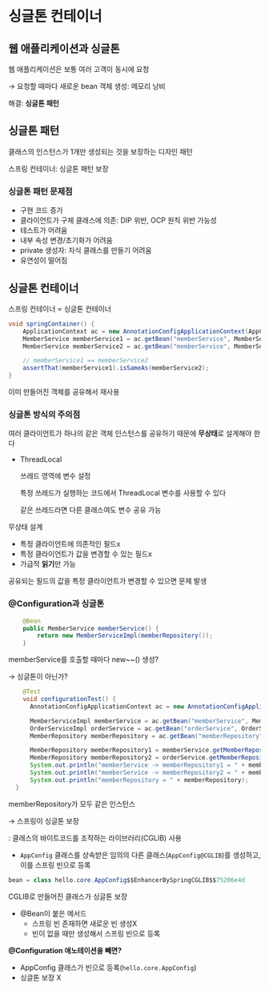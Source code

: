 # 싱글톤 컨테이너

## 웹 애플리케이션과 싱글톤

웹 애플리케이션은 보통 여러 고객이 동시에 요청

→ 요청할 때마다 새로운 bean 객체 생성: 메모리 낭비

해결: **싱글톤 패턴**

## 싱글톤 패턴

클래스의 인스턴스가 1개만 생성되는 것을 보장하는 디자인 패턴

스프링 컨테이너: 싱글톤 패턴 보장

### 싱글톤 패턴 문제점

- 구현 코드 증가
- 클라이언트가 구체 클래스에 의존: DIP 위반, OCP 원칙 위반 가능성
- 테스트가 어려움
- 내부 속성 변경/초기화가 어려움
- private 생성자: 자식 클래스를 만들기 어려움
- 유연성이 떨어짐

## 싱글톤 컨테이너

스프링 컨테이너 = 싱글톤 컨테이너

```java
void springContainer() {
    ApplicationContext ac = new AnnotationConfigApplicationContext(AppConfig.class);
    MemberService memberService1 = ac.getBean("memberService", MemberService.class);
    MemberService memberService2 = ac.getBean("memberService", MemberService.class);

    // memberService1 == memberService2
    assertThat(memberService1).isSameAs(memberService2);
}
```

이미 만들어진 객체를 공유해서 재사용

### 싱글톤 방식의 주의점

여러 클라이언트가 하나의 같은 객체 인스턴스를 공유하기 때문에 **무상태**로 설계해야 한다 

- ThreadLocal
    
    쓰레드 영역에 변수 설정
    
    특정 쓰레드가 실행하는 코드에서 ThreadLocal 변수를 사용할 수 있다
    
    같은 쓰레드라면 다른 클래스여도 변수 공유 가능
    

무상태 설계

- 특정 클라이언트에 의존적인 필드x
- 특정 클라이언트가 값을 변경할 수 있는 필드x
- 가급적 **읽기**만 가능

공유되는 필드의 값을 특정 클라이언트가 변경할 수 있으면 문제 발생

### @Configuration과 싱글톤

```java
	@Bean
    public MemberService memberService() {
        return new MemberServiceImpl(memberRepository());
    }
```

memberService를 호출할 때마다 new~~() 생성?

→ 싱글톤이 아닌가?

```java
	@Test
    void configurationTest() {
      AnnotationConfigApplicationContext ac = new AnnotationConfigApplicationContext(AppConfig.class);

      MemberServiceImpl memberService = ac.getBean("memberService", MemberServiceImpl.class);
      OrderServiceImpl orderService = ac.getBean("orderService", OrderServiceImpl.class);
      MemberRepository memberRepository = ac.getBean("memberRepository", MemberRepository.class);

      MemberRepository memberRepository1 = memberService.getMemberRepository();
      MemberRepository memberRepository2 = orderService.getMemberRepository();
      System.out.println("memberService -> memberRepository1 = " + memberRepository1);
      System.out.println("memberService -> memberRepository2 = " + memberRepository2);
      System.out.println("memberRepository = " + memberRepository);
  }
```

memberRepository가 모두 같은 인스턴스

→ 스프링이 싱글톤 보장

: 클래스의 바이트코드를 조작하는 라이브러리(CGLIB) 사용

- `AppConfig` 클래스를 상속받은 임의의 다른 클래스(`AppConfig@CGLIB`)를 생성하고, 이를 스프링 빈으로 등록

```java
bean = class hello.core.AppConfig$$EnhancerBySpringCGLIB$$75206e4d
```

CGLIB로 만들어진 클래스가 싱글톤 보장

- @Bean이 붙은 메서드
    - 스프링 빈 존재하면 새로운 빈 생성X
    - 빈이 없을 때만 생성해서 스프링 빈으로 등록

**@Configuration 애노테이션을 빼면?**

- AppConfig 클래스가 빈으로 등록(`hello.core.AppConfig`)
- 싱글톤 보장 X